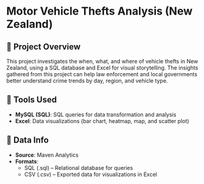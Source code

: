 # Motor Vehicle Thefts Analysis (New Zealand)

## 🔎 Project Overview
This project investigates the when, what, and where of vehicle thefts in New Zealand, using a SQL database and Excel for visual storytelling. The insights gathered from this project can help law enforcement and local governments better understand crime trends by day, region, and vehicle type.

## 🔧 Tools Used
* **MySQL (SQL)**: SQL queries for data transformation and analysis
* **Excel**: Data visualizations (bar chart, heatmap, map, and scatter plot)


## 📄 Data Info
* **Source**: Maven Analytics
* **Formats**:
   * SQL (.sql) – Relational database for queries
   * CSV (.csv) – Exported data for visualizations in Excel
